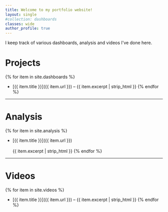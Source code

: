 ```yaml
---
title: Welcome to my portfolio website!
layout: single
#collection: dashboards
classes: wide
author_profile: true
---
```


I keep track of various dashboards, analysis and videos I've done here.

# Projects
{% for item in site.dashboards %}
- [{{ item.title }}]({{ item.url }}) – {{ item.excerpt | strip_html }}
{% endfor %}

---

# Analysis
{% for item in site.analysis %}
- [{{ item.title }}]({{ item.url }})  
  <br><span class="small-excerpt">{{ item.excerpt | strip_html }}</span>
{% endfor %}

---

# Videos
{% for item in site.videos %}
- [{{ item.title }}]({{ item.url }}) – {{ item.excerpt | strip_html }}
{% endfor %}